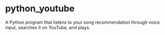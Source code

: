 # python_youtube
A Python program that listens to your song recommendation through voice input, searches it on YouTube, and plays.
